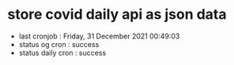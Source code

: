 # store covid daily api as json data

- last cronjob : Friday, 31 December 2021 00:49:03
- status og cron : success
- status daily cron : success
      
      